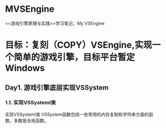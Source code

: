 # MVSEngine
&lt;&lt;游戏引擎原理与实践>>学习笔记，My VSEngine
# 目标：复刻（COPY）VSEngine,实现一个简单的游戏引擎，目标平台暂定Windows
## Day1. 游戏引擎底层实现VSSystem
### 1.1. 实现VSSysteml类
实现VSSysteml类
    VSSystem函数包括一些常用的内存复制和字符串方面的函数，多数是全局函数。






